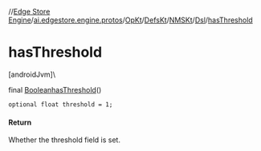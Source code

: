 //[Edge Store Engine](../../../../../../index.md)/[ai.edgestore.engine.protos](../../../../index.md)/[OpKt](../../../index.md)/[DefsKt](../../index.md)/[NMSKt](../index.md)/[Dsl](index.md)/[hasThreshold](has-threshold.md)

# hasThreshold

[androidJvm]\

final [Boolean](https://developer.android.com/reference/kotlin/java/lang/Boolean.html)[hasThreshold](has-threshold.md)()

<code>optional float threshold = 1;</code>

#### Return

Whether the threshold field is set.
